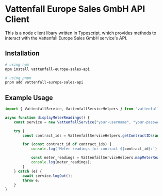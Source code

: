 # Vattenfall Europe Sales GmbH API Client

This is a node client libary written in Typescript, which provides methods to interact with the Vattenfall Europe Sales GmbH service's API.

## Installation

```bash
# using npm
npm install vattenfall-europe-sales-api

# using pnpm
pnpm add vattenfall-europe-sales-api
```

## Example Usage

```typescript
import { VattenfallService, VattenfallServiceHelpers } from "vattenfall-europe-sales-api";

async function displayMeterReadings() {
    const service = new VattenfallService("your-username", "your-password");

    try {
        const contract_ids = VattenfallServiceHelpers.getContractIDs(await service.getContractList());

        for (const contract_id of contract_ids) {
            console.log(`Meter readings for contract ${contract_id}:`);

            const meter_readings = VattenfallServiceHelpers.mapMeterReadings(await service.getMeterReadings(contract_id));
            console.log(meter_readings);
        }
    } catch (e) {
        await service.logOut();
        throw e;
    }
}
```
